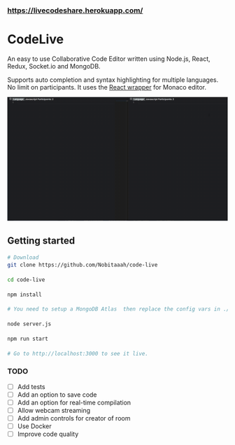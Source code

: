 ### https://livecodeshare.herokuapp.com/

# CodeLive

An easy to use Collaborative Code Editor written using Node.js, React, Redux, Socket.io and MongoDB.

Supports auto completion and syntax highlighting for multiple languages. No limit on participants. It uses the [React wrapper](https://github.com/suren-atoyan/monaco-react#readme) for Monaco editor.

![image](https://github.com/Nobitaaah/code-live/blob/master/src/components/mainpage/codeShare.gif)

## Getting started

```bash
# Download
git clone https://github.com/Nobitaaah/code-live

cd code-live

npm install

# You need to setup a MongoDB Atlas  then replace the config vars in ./config.

node server.js

npm run start

# Go to http://localhost:3000 to see it live.
```
### TODO

- [ ] Add tests
- [ ] Add an option to save code
- [ ] Add an option for real-time compilation
- [ ] Allow webcam streaming
- [ ] Add admin controls for creator of room
- [ ] Use Docker
- [ ] Improve code quality
